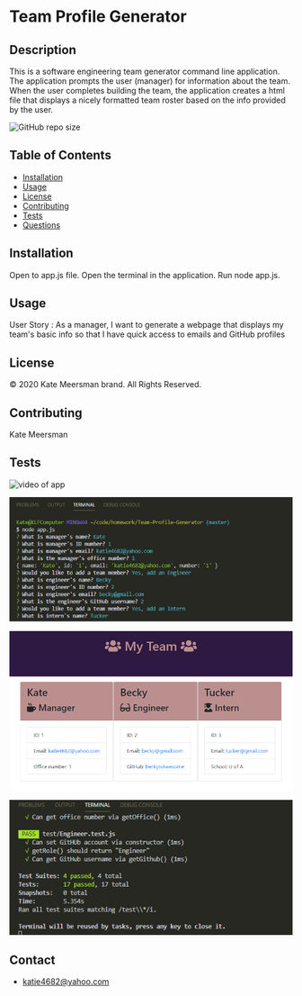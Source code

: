 # Team Profile Generator

  ## Description
  This is a software engineering team generator command line application. The application prompts the user (manager) for information about the team. When the user completes building the team, the application creates  a html file that displays a nicely formatted team roster based on the info provided by the user.

  ![GitHub repo size](https://img.shields.io/github/repo-size/kmeersman624/Team-Profile-Generator)

  ## Table of Contents
  * [Installation](#installation)
  * [Usage](#usage)
  * [License](#license)
  * [Contributing](#contributing)
  * [Tests](#tests)
  * [Questions](#questions) 

  ## Installation
   Open to app.js file.  Open the terminal in the application. Run node app.js.

  ## Usage
  User Story : As a manager,
  I want to generate a webpage that displays my team's basic info
  so that I have quick access to emails and GitHub profiles

  ## License
  © 2020 Kate Meersman brand. All Rights Reserved. 

  ## Contributing
  Kate Meersman

  ## Tests

  ![video of app](./assets/teamprofilevideo.gif)

  ![image of npm](./assets/team1.PNG)

  ![image of app](./assets/team2.PNG)

  ![image of test](./assets/teamtest.PNG)


  ## Contact
  * katie4682@yahoo.com